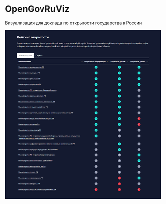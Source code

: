 # OpenGovRuViz
Визуализация для доклада по открытости государства в России

![Screenshot](img/screencapture.png)
